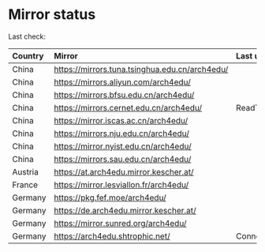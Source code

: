 <script src="./time.js"></script>
# Mirror status
Last check: <script type="text/javascript">localize(1752640956.7707033);</script>

|Country|Mirror|Last update|
|:------|:-----|:----------|
|China|https://mirrors.tuna.tsinghua.edu.cn/arch4edu/|<script type="text/javascript">localize(1752605421);</script>|
|China|https://mirrors.aliyun.com/arch4edu/|<script type="text/javascript">localize(1752605421);</script>|
|China|https://mirrors.bfsu.edu.cn/arch4edu/|<script type="text/javascript">localize(1752605421);</script>|
|China|https://mirrors.cernet.edu.cn/arch4edu/|ReadTimeout|
|China|https://mirror.iscas.ac.cn/arch4edu/|<script type="text/javascript">localize(1752605421);</script>|
|China|https://mirrors.nju.edu.cn/arch4edu/|<script type="text/javascript">localize(1752562191);</script>|
|China|https://mirror.nyist.edu.cn/arch4edu/|<script type="text/javascript">localize(1752562191);</script>|
|China|https://mirrors.sau.edu.cn/arch4edu/|<script type="text/javascript">localize(1752259981);</script>|
|Austria|https://at.arch4edu.mirror.kescher.at/|<script type="text/javascript">localize(1752605421);</script>|
|France|https://mirror.lesviallon.fr/arch4edu/|<script type="text/javascript">localize(1752605421);</script>|
|Germany|https://pkg.fef.moe/arch4edu/|<script type="text/javascript">localize(1752605421);</script>|
|Germany|https://de.arch4edu.mirror.kescher.at/|<script type="text/javascript">localize(1752605421);</script>|
|Germany|https://mirror.sunred.org/arch4edu/|<script type="text/javascript">localize(1752605421);</script>|
|Germany|https://arch4edu.shtrophic.net/|ConnectionError|

<script src="./tablefilter/tablefilter.js"></script>
<script src="./table.js"></script>